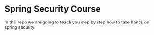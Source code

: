 # Spring Security Course 

In thsi repo we are going to teach you step by step how to take hands on spring security